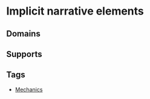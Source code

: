 # Implicit narrative elements

## Domains



## Supports



## Tags

* [Mechanics](../tags/mechanics.md)
